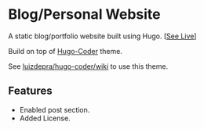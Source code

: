 # Blog/Personal Website

A static blog/portfolio website built using Hugo. [[See Live](https://abrahamalen.github.io/alen-abraham.github.io/)]

Build on top of [Hugo-Coder](https://github.com/luizdepra/hugo-coder) theme.

See [luizdepra/hugo-coder/wiki](https://github.com/luizdepra/hugo-coder/wiki) to use this theme.

## Features

- Enabled post section.
- Added License.
